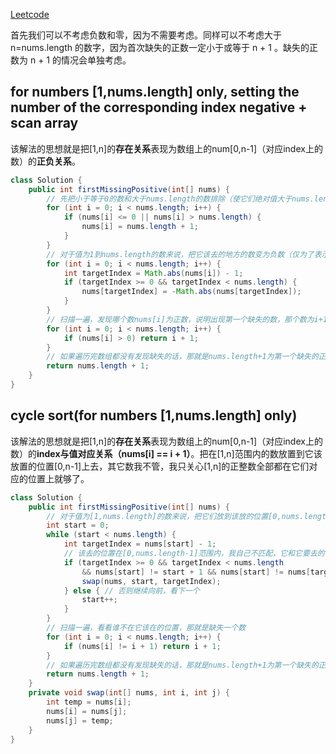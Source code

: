 [Leetcode](https://leetcode.com/problems/first-missing-positive/)

首先我们可以不考虑负数和零，因为不需要考虑。同样可以不考虑大于 n=nums.length 的数字，因为首次缺失的正数一定小于或等于 n + 1 。缺失的正数为 n + 1 的情况会单独考虑。

## for numbers [1,nums.length] only, setting the number of the corresponding index negative + scan array
该解法的思想就是把[1,n]的**存在关系**表现为数组上的num[0,n-1]（对应index上的数）的**正负关系**。
```java
class Solution {
    public int firstMissingPositive(int[] nums) {
        // 先把小于等于0的数和大于nums.length的数排除（使它们绝对值大于nums.length就行）
        for (int i = 0; i < nums.length; i++) {
            if (nums[i] <= 0 || nums[i] > nums.length) {
                nums[i] = nums.length + 1;
            }
        }
        // 对于值为1到nums.length的数来说，把它该去的地方的数变为负数（仅为了表示这个数出现过）
        for (int i = 0; i < nums.length; i++) {
            int targetIndex = Math.abs(nums[i]) - 1;
            if (targetIndex >= 0 && targetIndex < nums.length) {
                nums[targetIndex] = -Math.abs(nums[targetIndex]);
            }
        }
        // 扫描一遍，发现哪个数nums[i]为正数，说明出现第一个缺失的数，那个数为i+1
        for (int i = 0; i < nums.length; i++) {
            if (nums[i] > 0) return i + 1;
        }
        // 如果遍历完数组都没有发现缺失的话，那就是nums.length+1为第一个缺失的正数
        return nums.length + 1;
    }
}
```

## cycle sort(for numbers [1,nums.length] only)
该解法的思想就是把[1,n]的**存在关系**表现为数组上的num[0,n-1]（对应index上的数）的**index与值对应关系（nums[i] == i + 1）**。把在[1,n]范围内的数放置到它该放置的位置[0,n-1]上去，其它数我不管，我只关心[1,n]的正整数全部都在它们对应的位置上就够了。
```java
class Solution {
    public int firstMissingPositive(int[] nums) {
        // 对于值为[1,nums.length]的数来说，把它们放到该放的位置[0,nums.length-1]上去
        int start = 0;
        while (start < nums.length) {
            int targetIndex = nums[start] - 1;
            // 该去的位置在[0,nums.length-1]范围内，我自己不匹配，它和它要去的位置上的数不相同（避免死循环）
            if (targetIndex >= 0 && targetIndex < nums.length 
                && nums[start] != start + 1 && nums[start] != nums[targetIndex]) {
                swap(nums, start, targetIndex);
            } else { // 否则继续向前，看下一个
                start++;
            }
        }
        // 扫描一遍，看看谁不在它该在的位置，那就是缺失一个数
        for (int i = 0; i < nums.length; i++) {
            if (nums[i] != i + 1) return i + 1;
        }
        // 如果遍历完数组都没有发现缺失的话，那就是nums.length+1为第一个缺失的正数
        return nums.length + 1;
    }
    private void swap(int[] nums, int i, int j) {
        int temp = nums[i];
        nums[i] = nums[j];
        nums[j] = temp;
    }
}
```
